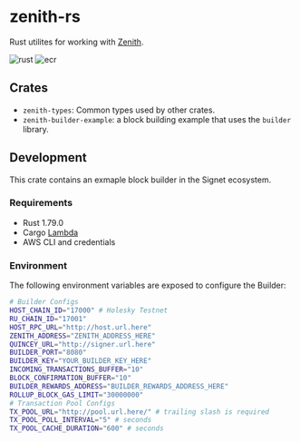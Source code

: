 # zenith-rs

Rust utilites for working with [Zenith](https://github.com/init4tech/zenith).

![rust](https://github.com/init4tech/zenith-rs/actions/workflows/rust-ci.yml/badge.svg) ![ecr](https://github.com/init4tech/zenith-rs/actions/workflows/ecr-cd.yml/badge.svg)

## Crates

- `zenith-types`: Common types used by other crates.
- `zenith-builder-example`: a block building example that uses the `builder` library.

## Development

This crate contains an exmaple block builder in the Signet ecosystem.

### Requirements

- Rust 1.79.0
- Cargo [Lambda](https://www.cargo-lambda.info/)
- AWS CLI and credentials

### Environment

The following environment variables are exposed to configure the Builder:

```bash
# Builder Configs
HOST_CHAIN_ID="17000" # Holesky Testnet
RU_CHAIN_ID="17001"
HOST_RPC_URL="http://host.url.here"
ZENITH_ADDRESS="ZENITH_ADDRESS_HERE"
QUINCEY_URL="http://signer.url.here"
BUILDER_PORT="8080"
BUILDER_KEY="YOUR_BUILDER_KEY_HERE"
INCOMING_TRANSACTIONS_BUFFER="10"
BLOCK_CONFIRMATION_BUFFER="10"
BUILDER_REWARDS_ADDRESS="BUILDER_REWARDS_ADDRESS_HERE"
ROLLUP_BLOCK_GAS_LIMIT="30000000"
# Transaction Pool Configs
TX_POOL_URL="http://pool.url.here/" # trailing slash is required
TX_POOL_POLL_INTERVAL="5" # seconds
TX_POOL_CACHE_DURATION="600" # seconds
```
